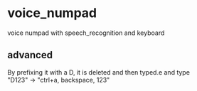 # voice_numpad

voice numpad with speech_recognition and keyboard

## advanced

By prefixing it with a D, it is deleted and then typed.e and type  
"D123" -> "ctrl+a, backspace, 123"
